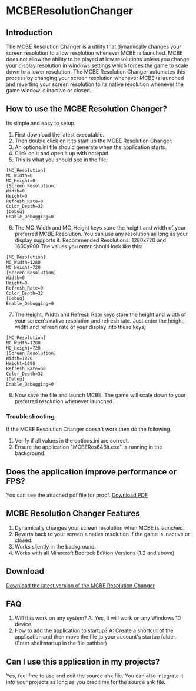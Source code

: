 # MCBEResolutionChanger

## Introduction
The MCBE Resolution Changer is a utility that dynamically changes your screen resolution to a low resolution whenever MCBE is launched.
MCBE does not allow the ability to be played at low resolutions unless you change your display resolution in windows settings which forces the game to scale down to a lower resolution. The MCBE Resolution Changer automates this process by changing your screen resolution whenever MCBE is launched and reverting your screen resolution to its native resolution whenever the game window is inactive or closed.

## How to use the MCBE Resolution Changer?

Its simple and easy to setup.

1. First download the latest executable.
2. Then double click on it to start up the MCBE Resolution Changer.
3. An options.ini file should generate when the application starts.
4. Click on it and open it up with notepad.
5. This is what you should see in the file;
```
[MC_Resolution]
MC_Width=0
MC_Height=0
[Screen_Resolution]
Width=0
Height=0
Refresh_Rate=0
Color_Depth=32
[Debug]
Enable_Debugging=0
```
6. The MC_Width and MC_Height keys store the height and width of your preferred MCBE Resolution.
You can use any resolution as long as your display supports it.
Recommended Resolutions:
1280x720 and 1600x900
The values you enter should look like this:
```
[MC_Resolution]
MC_Width=1280
MC_Height=720
[Screen_Resolution]
Width=0
Height=0
Refresh_Rate=0
Color_Depth=32
[Debug]
Enable_Debugging=0
```
7. The Height, Width and Refresh Rate keys store the height and width of your screen's native resolution and refresh rate.
Just enter the height, width and refresh rate of your display into these keys;
 ```
[MC_Resolution]
MC_Width=1280
MC_Height=720
[Screen_Resolution]
Width=1920
Height=1080
Refresh_Rate=60
Color_Depth=32
[Debug]
Enable_Debugging=0
```
8. Now save the file and launch MCBE. The game will scale down to your preferred resolution whenever launched.

### Troubleshooting
If the MCBE Resolution Changer doesn't work then do the following.

1. Verify if all values in the options.ini are correct.
2. Ensure the application "MCBERes64Bit.exe" is running in the background.

## Does the application improve performance or FPS?
You can see the attached pdf file for proof.
[Download PDF](https://github.com/MandaTheAnda/MCBEResolutionChanger/raw/main/performance.pdf)

## MCBE Resolution Changer Features

1. Dynamically changes your screen resolution when MCBE is launched.
2. Reverts back to your screen's native resolution if the game is inactive or closed.
3. Works sliently in the background.
4. Works with all Minecraft Bedrock Edition Versions (1.2 and above)

## Download
[Download the latest version of the MCBE Resolution Changer](https://github.com/MandaTheAnda/MCBEResolutionChanger/raw/main/MCBERes64Bit.exe)

## FAQ

1. Will this work on any system? A: Yes, it will work on any Windows 10 device.
2. How to add the application to startup? 
   A: Create a shortcut of the application and then move the file to your account's startup folder. (Enter shell:startup in the file pathbar) 
 
## Can I use this application in my projects?
Yes, feel free to use and edit the source ahk file. You can also integrate it into your projects as long as you credit me for the source ahk file.

